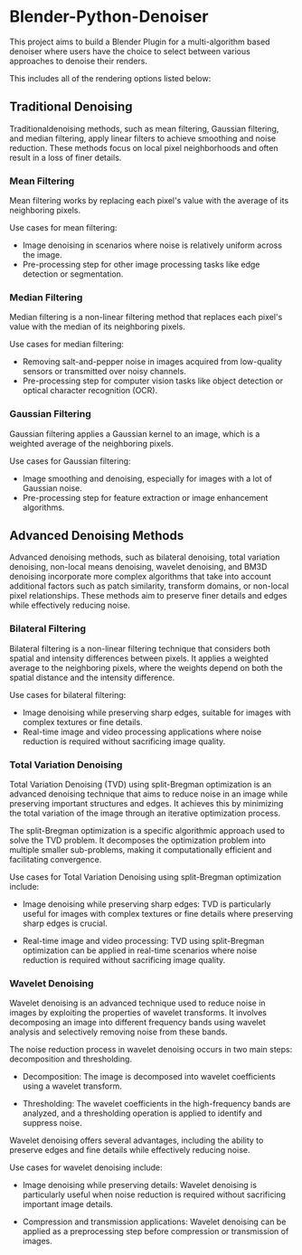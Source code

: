 # Blender-Python-Denoiser

This project aims to build a Blender Plugin for a multi-algorithm based denoiser where users have the choice to select between various approaches to denoise their renders.

This includes all of the rendering options listed below:

## Traditional Denoising

Traditionaldenoising methods, such as mean filtering, Gaussian filtering, and median filtering, apply linear filters to achieve smoothing and noise reduction. These methods focus on local pixel neighborhoods and often result in a loss of finer details.

### Mean Filtering

Mean filtering works by replacing each pixel's value with the average of its neighboring pixels.

Use cases for mean filtering:

-   Image denoising in scenarios where noise is relatively uniform across the image.
-   Pre-processing step for other image processing tasks like edge detection or segmentation.

### Median Filtering

Median filtering is a non-linear filtering method that replaces each pixel's value with the median of its neighboring pixels.

Use cases for median filtering:

-   Removing salt-and-pepper noise in images acquired from low-quality sensors or transmitted over noisy channels.
-   Pre-processing step for computer vision tasks like object detection or optical character recognition (OCR).

### Gaussian Filtering

Gaussian filtering applies a Gaussian kernel to an image, which is a weighted average of the neighboring pixels.

Use cases for Gaussian filtering:

-   Image smoothing and denoising, especially for images with a lot of Gaussian noise.
-   Pre-processing step for feature extraction or image enhancement algorithms.

## Advanced Denoising Methods

Advanced denoising methods, such as bilateral denoising, total variation denoising, non-local means denoising, wavelet denoising, and BM3D denoising incorporate more complex algorithms that take into account additional factors such as patch similarity, transform domains, or non-local pixel relationships. These methods aim to preserve finer details and edges while effectively reducing noise.

### Bilateral Filtering

Bilateral filtering is a non-linear filtering technique that considers both spatial and intensity differences between pixels. It applies a weighted average to the neighboring pixels, where the weights depend on both the spatial distance and the intensity difference.

Use cases for bilateral filtering:

-   Image denoising while preserving sharp edges, suitable for images with complex textures or fine details.
-   Real-time image and video processing applications where noise reduction is required without sacrificing image quality.

### Total Variation Denoising

Total Variation Denoising (TVD) using split-Bregman optimization is an advanced denoising technique that aims to reduce noise in an image while preserving important structures and edges. It achieves this by minimizing the total variation of the image through an iterative optimization process.

The split-Bregman optimization is a specific algorithmic approach used to solve the TVD problem. It decomposes the optimization problem into multiple smaller sub-problems, making it computationally efficient and facilitating convergence.

Use cases for Total Variation Denoising using split-Bregman optimization include:

-   Image denoising while preserving sharp edges: TVD is particularly useful for images with complex textures or fine details where preserving sharp edges is crucial.

-   Real-time image and video processing: TVD using split-Bregman optimization can be applied in real-time scenarios where noise reduction is required without sacrificing image quality.

### Wavelet Denoising

Wavelet denoising is an advanced technique used to reduce noise in images by exploiting the properties of wavelet transforms. It involves decomposing an image into different frequency bands using wavelet analysis and selectively removing noise from these bands.

The noise reduction process in wavelet denoising occurs in two main steps: decomposition and thresholding.

-   Decomposition: The image is decomposed into wavelet coefficients using a wavelet transform.

-   Thresholding: The wavelet coefficients in the high-frequency bands are analyzed, and a thresholding operation is applied to identify and suppress noise.

Wavelet denoising offers several advantages, including the ability to preserve edges and fine details while effectively reducing noise.

Use cases for wavelet denoising include:

-   Image denoising while preserving details: Wavelet denoising is particularly useful when noise reduction is required without sacrificing important image details.

-   Compression and transmission applications: Wavelet denoising can be applied as a preprocessing step before compression or transmission of images.
